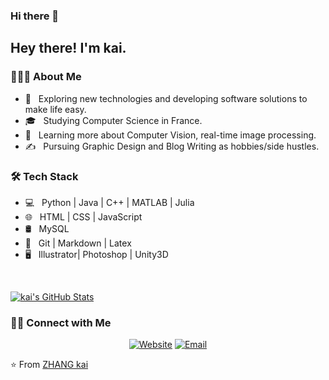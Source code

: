 ### Hi there 👋

<!--
**SummerOf15/SummerOf15** is a ✨ _special_ ✨ repository because its `README.md` (this file) appears on your GitHub profile.

Here are some ideas to get you started:

- 🔭 I’m currently working on ...
- 🌱 I’m currently learning ...
- 👯 I’m looking to collaborate on ...
- 🤔 I’m looking for help with ...
- 💬 Ask me about ...
- 📫 How to reach me: ...
- 😄 Pronouns: ...
- ⚡ Fun fact: ...
-->
<h2> Hey there! I'm kai.</h2>

<h3> 👨🏻‍💻 About Me </h3>

- 🤔 &nbsp; Exploring new technologies and developing software solutions to make life easy.
- 🎓 &nbsp; Studying Computer Science in France.
- 🌱 &nbsp; Learning more about Computer Vision, real-time image processing.
- ✍️ &nbsp; Pursuing Graphic Design and Blog Writing as hobbies/side hustles.

<h3>🛠 Tech Stack</h3>

- 💻 &nbsp; Python | Java | C++ | MATLAB | Julia
- 🌐 &nbsp; HTML | CSS | JavaScript 
- 🛢 &nbsp; MySQL
- 🔧 &nbsp; Git | Markdown | Latex
- 🖥 &nbsp; Illustrator| Photoshop | Unity3D

<br/>

[![kai's GitHub Stats](https://github-readme-stats.vercel.app/api?username=kai-zhang-er&show_icons=true)](https://github.com/kai-zhang-er)

<h3> 🤝🏻 Connect with Me </h3>

<p align="center">
<a href="https://summerof15.github.io/"><img alt="Website" src="https://img.shields.io/badge/Website-summerof15.github.io/-blue?style=flat-square&logo=google-chrome"></a>
<a href="mailto:kaizhangpostbox@foxmail.com"><img alt="Email" src="https://img.shields.io/badge/Email-kaizhangpostbox@foxmail.com-blue?style=flat-square&logo=gmail"></a>
</p>


⭐️ From [ZHANG kai](https://github.com/summerof15)
